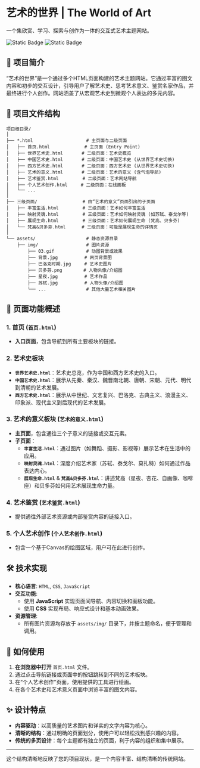 # 艺术的世界 | The World of Art

一个集欣赏、学习、探索与创作为一体的交互式艺术主题网站。

![Static Badge](https://img.shields.io/badge/Status-Development-yellow) 
![Static Badge](https://img.shields.io/badge/HTML-CSS-JS-orange)

## 🌟 项目简介

“艺术的世界”是一个通过多个HTML页面构建的艺术主题网站。它通过丰富的图文内容和初步的交互设计，引导用户了解艺术史、思考艺术意义、鉴赏名家作品，并最终进行个人创作。网站涵盖了从宏观艺术史到微观个人表达的多元内容。

## 📁 项目文件结构

```
项目根目录/
│
├── *.html                    # 主页面与二级页面
│   ├── 首页.html             # 主页面 (Entry Point)
│   ├── 世界艺术史.html       # 二级页面：艺术史概览
│   ├── 中国艺术史.html       # 二级页面：中国艺术史 (从世界艺术史切换)
│   ├── 西方艺术史.html       # 二级页面：西方艺术史 (从世界艺术史切换)
│   ├── 艺术的意义.html       # 二级页面：艺术的意义 (含气泡导航)
│   ├── 艺术鉴赏.html         # 二级页面：艺术网站导航
│   ├── 个人艺术创作.html     # 二级页面：在线画板
│   └── ...
│
├── 三级页面/                 # 由“艺术的意义”页面引出的子页面
│   ├── 丰富生活.html         # 三级页面：艺术如何丰富生活
│   ├── 映射灵魂.html         # 三级页面：艺术如何映射灵魂 (如苏轼、泰戈尔等)
│   ├── 展现生命.html         # 三级页面：艺术如何展现生命 (梵高、贝多芬)
│   └── 梵高&贝多芬.html      # 三级页面：可能是展现生命的详情页
│
└── assets/                   # 静态资源目录
    ├── img/                  # 图片资源
        ├── 03.gif            # 动图背景或效果
        ├── 背景.jpg          # 网页背景图
        ├── 巴洛克时期.jpg     # 艺术史图片
        ├── 贝多芬.png        # 人物头像/介绍图
        ├── 星夜.jpg          # 艺术作品
        ├── 苏轼.jpg          # 人物头像/介绍图
        └── ...               # 其他大量艺术相关图片

```

## 🚀 页面功能概述

### 1. 首页 (`首页.html`)
- **入口页面**，包含导航到所有主要板块的链接。

### 2. 艺术史板块
- **`世界艺术史.html`**：艺术史总览，作为中国和西方艺术史的入口。
- **`中国艺术史.html`**：展示从先秦、秦汉、魏晋南北朝、唐朝、宋朝、元代、明代到清朝的艺术发展。
- **`西方艺术史.html`**：展示从中世纪、文艺复兴、巴洛克、古典主义、浪漫主义、印象派、现代主义到后现代的艺术发展。

### 3. 艺术的意义板块 (`艺术的意义.html`)
- **主页面**，包含通往三个子意义的链接或交互元素。
- **子页面**：
  - **`丰富生活.html`**：通过图片（如舞蹈、摄影、影视等）展示艺术在生活中的应用。
  - **`映射灵魂.html`**：深度介绍艺术家（苏轼、泰戈尔、莫扎特）如何通过作品表达内心。
  - **`展现生命.html`** & **`梵高&贝多芬.html`**：讲述梵高（星夜、杏花、自画像、咖啡座）和贝多芬如何用艺术展现生命力量。

### 4. 艺术鉴赏 (`艺术鉴赏.html`)
- 提供通往外部艺术资源或内部鉴赏内容的链接入口。

### 5. 个人艺术创作 (`个人艺术创作.html`)
- 包含一个基于Canvas的绘图区域，用户可在此进行创作。

## 🛠️ 技术实现

- **核心语言**: `HTML`, `CSS`, `JavaScript`
- **交互功能**:
  - 使用 **JavaScript** 实现页面间导航、内容切换和画板功能。
  - 使用 **CSS** 实现布局、响应式设计和基本动画效果。
- **资源管理**:
  - 所有图片资源均存放于 `assets/img/` 目录下，并按主题命名，便于管理和调用。

## 🎯 如何使用

1.  **在浏览器中打开** `首页.html` 文件。
2.  通过点击导航链接或页面中的按钮跳转到不同的艺术板块。
3.  在“个人艺术创作”页面，使用提供的工具进行绘画。
4.  在各个艺术史和艺术意义页面中浏览丰富的图文内容。

## ✨ 设计特点

- **内容驱动**：以高质量的艺术图片和详实的文字内容为核心。
- **清晰的结构**：通过明确的页面划分，使用户可以轻松找到感兴趣的内容。
- **传统的多页设计**：每个主题都有独立的页面，利于内容的组织和集中展示。


---

这个结构清晰地反映了您的项目现状，是一个内容丰富、结构清晰的传统网站。
